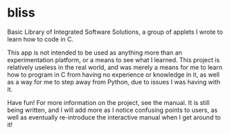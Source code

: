 # bliss
Basic Library of Integrated Software Solutions, a group of applets I wrote to learn how to code in C.

This app is not intended to be used as anything more than an experimentation platform, or a means to see what I learned. This project is relatively useless
in the real world, and was merely a means for me to learn how to program in C from having no experience or knowledge in it, as well as a way for me to step
away from Python, due to issues I was having with it. 

Have fun! For more information on the project, see the manual. It is still being written, and I will add more as I notice confusing points to users, as well
as eventually re-introduce the interactive manual when I get around to it! 
